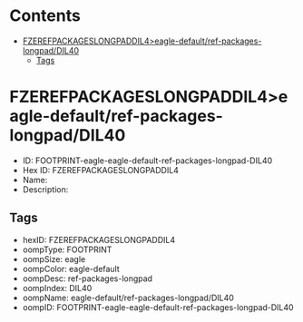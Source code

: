 



Contents
========

* [FZEREFPACKAGESLONGPADDIL4>eagle-default/ref-packages-longpad/DIL40](#fzerefpackageslongpaddil4eagle-defaultref-packages-longpaddil40)
	* [Tags](#tags)

# FZEREFPACKAGESLONGPADDIL4>eagle-default/ref-packages-longpad/DIL40

- ID: FOOTPRINT-eagle-eagle-default-ref-packages-longpad-DIL40
- Hex ID: FZEREFPACKAGESLONGPADDIL4
- Name: 
- Description: 

## Tags

- hexID: FZEREFPACKAGESLONGPADDIL4
- oompType: FOOTPRINT
- oompSize: eagle
- oompColor: eagle-default
- oompDesc: ref-packages-longpad
- oompIndex: DIL40
- oompName: eagle-default/ref-packages-longpad/DIL40
- oompID: FOOTPRINT-eagle-eagle-default-ref-packages-longpad-DIL40
